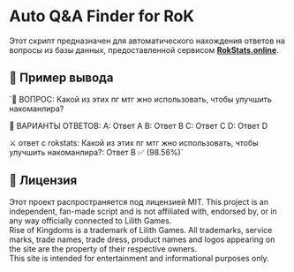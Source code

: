 
# Auto Q&A Finder for RoK
Этот скрипт предназначен для автоматического нахождения ответов на вопросы из базы данных, предоставленной сервисом **[RokStats.online](https://www.rokstats.online/)**. 

## 📜 Пример вывода

`📜 ВОПРОС:
Какой из этих пг мтг жно использовать, чтобы улучшить накоманлира?

📝 ВАРИАНТЫ ОТВЕТОВ:
A: Ответ A
B: Ответ B
C: Ответ C
D: Ответ D

⚔️ ответ с rokstats:
Какой из этих пг мтг жно использовать, чтобы улучшить накоманлира?: Ответ B ✅ (98.56%)` 

## 📝 Лицензия

Этот проект распространяется под лицензией MIT.
This project is an independent, fan-made script and is not affiliated with, endorsed by, or in any way officially connected to Lilith Games.  
Rise of Kingdoms is a trademark of Lilith Games. All trademarks, service marks, trade names, trade dress, product names and logos appearing on the site are the property of their respective owners.  
This site is intended for entertainment and informational purposes only.